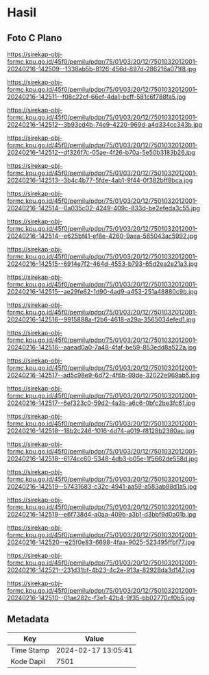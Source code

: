 # Hasil

## Foto C Plano

https://sirekap-obj-formc.kpu.go.id/45f0/pemilu/pdpr/75/01/03/20/12/7501032012001-20240216-142509--1338ab5b-8126-456d-897d-286216a071f8.jpg

https://sirekap-obj-formc.kpu.go.id/45f0/pemilu/pdpr/75/01/03/20/12/7501032012001-20240216-142511--f08c22cf-66ef-4da1-bcff-581c6f788fa5.jpg

https://sirekap-obj-formc.kpu.go.id/45f0/pemilu/pdpr/75/01/03/20/12/7501032012001-20240216-142512--3b93cd4b-74e9-4220-969d-a4d334cc343b.jpg

https://sirekap-obj-formc.kpu.go.id/45f0/pemilu/pdpr/75/01/03/20/12/7501032012001-20240216-142512--df326f7c-05ae-4f26-b70a-5e50b3183b26.jpg

https://sirekap-obj-formc.kpu.go.id/45f0/pemilu/pdpr/75/01/03/20/12/7501032012001-20240216-142513--3b4c4b77-5fde-4ab1-9f44-0f382bff8bca.jpg

https://sirekap-obj-formc.kpu.go.id/45f0/pemilu/pdpr/75/01/03/20/12/7501032012001-20240216-142514--0a035c02-4249-409c-833d-be2efeda3c55.jpg

https://sirekap-obj-formc.kpu.go.id/45f0/pemilu/pdpr/75/01/03/20/12/7501032012001-20240216-142514--e625bf41-ef8e-4260-9aea-565043ac5992.jpg

https://sirekap-obj-formc.kpu.go.id/45f0/pemilu/pdpr/75/01/03/20/12/7501032012001-20240216-142515--6914e7f2-464d-4553-b793-65d2ea2e21a3.jpg

https://sirekap-obj-formc.kpu.go.id/45f0/pemilu/pdpr/75/01/03/20/12/7501032012001-20240216-142515--ae29fe62-1d90-4ad9-a453-251a48880c9b.jpg

https://sirekap-obj-formc.kpu.go.id/45f0/pemilu/pdpr/75/01/03/20/12/7501032012001-20240216-142516--9915888a-f2b6-4618-a29a-3565034efed1.jpg

https://sirekap-obj-formc.kpu.go.id/45f0/pemilu/pdpr/75/01/03/20/12/7501032012001-20240216-142516--aaead0a0-7a48-4faf-be59-853edd8a522a.jpg

https://sirekap-obj-formc.kpu.go.id/45f0/pemilu/pdpr/75/01/03/20/12/7501032012001-20240216-142517--ad5c98e9-6d72-4f6b-99de-32022e969ab5.jpg

https://sirekap-obj-formc.kpu.go.id/45f0/pemilu/pdpr/75/01/03/20/12/7501032012001-20240216-142517--6ef323c0-59d2-4a3b-a6c6-0bfc2be3fc61.jpg

https://sirekap-obj-formc.kpu.go.id/45f0/pemilu/pdpr/75/01/03/20/12/7501032012001-20240216-142518--18b2c246-1016-4d74-a019-f8128b2380ac.jpg

https://sirekap-obj-formc.kpu.go.id/45f0/pemilu/pdpr/75/01/03/20/12/7501032012001-20240216-142518--6174cc60-5348-4db3-b05e-1f5662de558d.jpg

https://sirekap-obj-formc.kpu.go.id/45f0/pemilu/pdpr/75/01/03/20/12/7501032012001-20240216-142519--57431683-c32c-4941-aa59-a583ab88d1a5.jpg

https://sirekap-obj-formc.kpu.go.id/45f0/pemilu/pdpr/75/01/03/20/12/7501032012001-20240216-142519--e6f738d4-a0aa-409b-a3b1-d3bbf9d0a01b.jpg

https://sirekap-obj-formc.kpu.go.id/45f0/pemilu/pdpr/75/01/03/20/12/7501032012001-20240216-142520--e25f0e83-6698-4faa-9025-523495ffbf77.jpg

https://sirekap-obj-formc.kpu.go.id/45f0/pemilu/pdpr/75/01/03/20/12/7501032012001-20240216-142521--231d31bf-4b23-4c2e-913a-82928da3d147.jpg

https://sirekap-obj-formc.kpu.go.id/45f0/pemilu/pdpr/75/01/03/20/12/7501032012001-20240216-142510--01ae282c-f3e1-42b4-9f35-bb02770cf0b5.jpg


## Metadata

| Key        | Value               |
| ---------- | ------------------- |
| Time Stamp | 2024-02-17 13:05:41 |
| Kode Dapil | 7501                |



